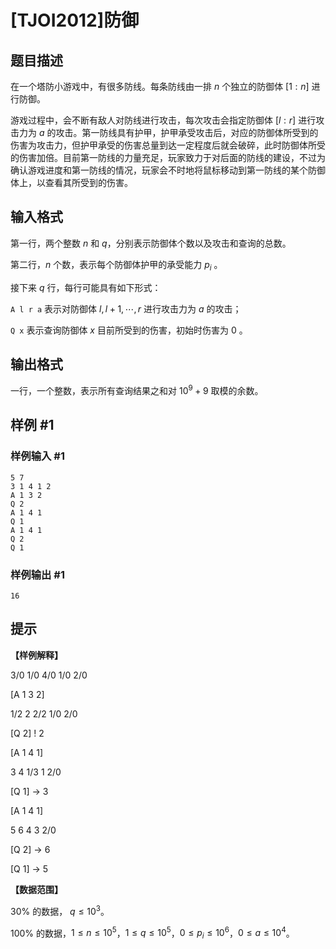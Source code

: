 # [TJOI2012]防御

## 题目描述

在一个塔防小游戏中，有很多防线。每条防线由一排 $n$ 个独立的防御体 $[1 : n]$ 进行防御。

游戏过程中，会不断有敌人对防线进行攻击，每次攻击会指定防御体 $[l : r]$ 进行攻击力为 $a$ 的攻击。第一防线具有护甲，护甲承受攻击后，对应的防御体所受到的伤害为攻击力，但护甲承受的伤害总量到达一定程度后就会破碎，此时防御体所受的伤害加倍。目前第一防线的力量充足，玩家致力于对后面的防线的建设，不过为确认游戏进度和第一防线的情况，玩家会不时地将鼠标移动到第一防线的某个防御体上，以查看其所受到的伤害。


## 输入格式

第一行，两个整数 $n$ 和 $q$，分别表示防御体个数以及攻击和查询的总数。

第二行，$n$ 个数，表示每个防御体护甲的承受能力 $p_i$ 。

接下来 $q$ 行，每行可能具有如下形式：

`A l r a` 表示对防御体 $l,l+1,\cdots,r$ 进行攻击力为 $a$ 的攻击；

`Q x` 表示查询防御体 $x$ 目前所受到的伤害，初始时伤害为 $0$ 。


## 输出格式

一行，一个整数，表示所有查询结果之和对 ${10}^9+9$ 取模的余数。


## 样例 #1

### 样例输入 #1
```
5 7
3 1 4 1 2
A 1 3 2
Q 2
A 1 4 1
Q 1
A 1 4 1
Q 2
Q 1
```

### 样例输出 #1

```
16
```

## 提示

**【样例解释】**

3/0 1/0 4/0 1/0 2/0

[A 1 3 2]

1/2 2 2/2 1/0 2/0

[Q 2] ! 2

[A 1 4 1]

3 4 1/3 1 2/0

[Q 1] -> 3

[A 1 4 1]

5 6 4 3 2/0

[Q 2] -> 6

[Q 1] -> 5

**【数据范围】**

$30 \%$ 的数据， $q \le 10^3$。

$100 \%$ 的数据，$1 \le n \le 10^5$，$1 \le q \le 10^5$，$0 \le p_i \le 10^6$，$0 \le a \le 10^4$。


